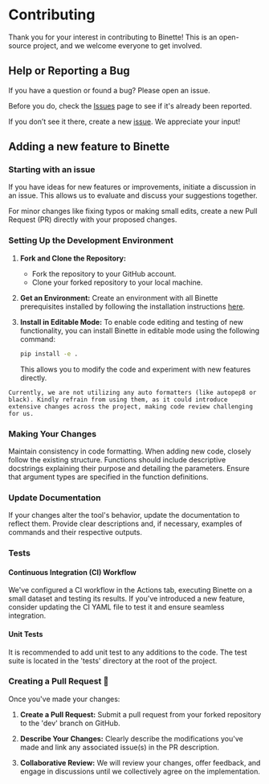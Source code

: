 # Contributing

Thank you for your interest in contributing to Binette! This is an open-source project, and we welcome everyone to get involved.

## Help or Reporting a Bug

If you have a question or found a bug? Please open an issue.

Before you do, check the [Issues](https://github.com/genotoul-bioinfo/Binette/issues) page to see if it's already been reported.

If you don’t see it there, create a new [issue](https://github.com/genotoul-bioinfo/Binette/issues). We appreciate your input!


## Adding a new feature to Binette

### Starting with an issue

If you have ideas for new features or improvements, initiate a discussion in an issue. This allows us to evaluate and discuss your suggestions together.

For minor changes like fixing typos or making small edits, create a new Pull Request (PR) directly with your proposed changes.

### Setting Up the Development Environment

1. **Fork and Clone the Repository:**
   - Fork the repository to your GitHub account.
   - Clone your forked repository to your local machine.

2. **Get an Environment:**
   Create an environment with all Binette prerequisites installed by following the installation instructions [here](./installation.md#installing-from-source-code-within-a-conda-environnement).

3. **Install in Editable Mode:**
   To enable code editing and testing of new functionality, you can install Binette in editable mode using the following command:

   ```bash
   pip install -e .
   ```

   This allows you to modify the code and experiment with new features directly.


```{note}
Currently, we are not utilizing any auto formatters (like autopep8 or black). Kindly refrain from using them, as it could introduce extensive changes across the project, making code review challenging for us.
```


### Making Your Changes

Maintain consistency in code formatting. When adding new code, closely follow the existing structure. Functions should include descriptive docstrings explaining their purpose and detailing the parameters. Ensure that argument types are specified in the function definitions.

### Update Documentation

If your changes alter the tool's behavior, update the documentation to reflect them. Provide clear descriptions and, if necessary, examples of commands and their respective outputs.


### Tests

#### Continuous Integration (CI) Workflow

We've configured a CI workflow in the Actions tab, executing Binette on a small dataset and testing its results. If you've introduced a new feature, consider updating the CI YAML file to test it and ensure seamless integration.

#### Unit Tests

It is recommended to add unit test to any additions to the code. The test suite is located in the 'tests' directory at the root of the project.

### Creating a Pull Request 🚀

Once you've made your changes:

1. **Create a Pull Request:** Submit a pull request from your forked repository to the 'dev' branch on GitHub. 

2. **Describe Your Changes:** Clearly describe the modifications you've made and link any associated issue(s) in the PR description.

3. **Collaborative Review:** We will review your changes, offer feedback, and engage in discussions until we collectively agree on the implementation.

